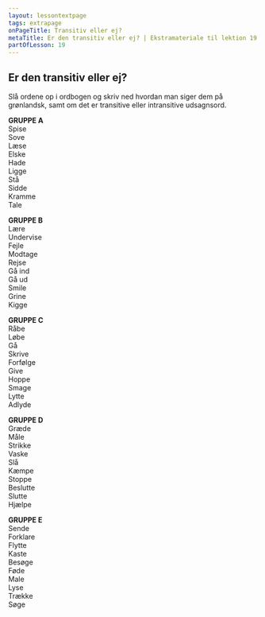 ```yaml
---
layout: lessontextpage
tags: extrapage
onPageTitle: Transitiv eller ej?
metaTitle: Er den transitiv eller ej? | Ekstramateriale til lektion 19
partOfLesson: 19
---
```


## Er den transitiv eller ej?

Slå ordene op i ordbogen og skriv ned hvordan man siger dem på grønlandsk, samt om det er transitive eller intransitive udsagnsord.

**GRUPPE A**
<br>Spise
<br>Sove
<br>Læse
<br>Elske
<br>Hade
<br>Ligge
<br>Stå
<br>Sidde
<br>Kramme
<br>Tale

**GRUPPE B**
<br>Lære
<br>Undervise
<br>Fejle
<br>Modtage
<br>Rejse
<br>Gå ind
<br>Gå ud
<br>Smile
<br>Grine
<br>Kigge

**GRUPPE C**
<br>Råbe
<br>Løbe
<br>Gå
<br>Skrive
<br>Forfølge
<br>Give
<br>Hoppe
<br>Smage
<br>Lytte
<br>Adlyde

**GRUPPE D**
<br>Græde
<br>Måle
<br>Strikke
<br>Vaske
<br>Slå
<br>Kæmpe
<br>Stoppe
<br>Beslutte
<br>Slutte
<br>Hjælpe

**GRUPPE E**
<br>Sende
<br>Forklare
<br>Flytte
<br>Kaste
<br>Besøge
<br>Føde
<br>Male
<br>Lyse
<br>Trække
<br>Søge